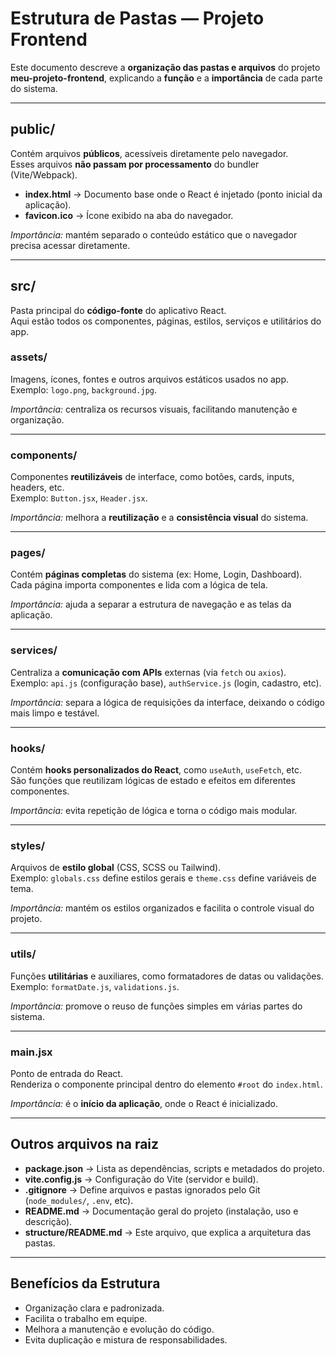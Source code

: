 #  Estrutura de Pastas — Projeto Frontend
Este documento descreve a **organização das pastas e arquivos** do projeto **meu-projeto-frontend**, explicando a **função** e a **importância** de cada parte do sistema.

---

##  public/
Contém arquivos **públicos**, acessíveis diretamente pelo navegador.  
Esses arquivos **não passam por processamento** do bundler (Vite/Webpack).

- **index.html** → Documento base onde o React é injetado (ponto inicial da aplicação).  
- **favicon.ico** → Ícone exibido na aba do navegador.  

 *Importância:* mantém separado o conteúdo estático que o navegador precisa acessar diretamente.

---

##  src/
Pasta principal do **código-fonte** do aplicativo React.  
Aqui estão todos os componentes, páginas, estilos, serviços e utilitários do app.

###  assets/
Imagens, ícones, fontes e outros arquivos estáticos usados no app.  
Exemplo: `logo.png`, `background.jpg`.

 *Importância:* centraliza os recursos visuais, facilitando manutenção e organização.

---

###  components/
Componentes **reutilizáveis** de interface, como botões, cards, inputs, headers, etc.  
Exemplo: `Button.jsx`, `Header.jsx`.

 *Importância:* melhora a **reutilização** e a **consistência visual** do sistema.

---

###  pages/
Contém **páginas completas** do sistema (ex: Home, Login, Dashboard).  
Cada página importa componentes e lida com a lógica de tela.

 *Importância:* ajuda a separar a estrutura de navegação e as telas da aplicação.

---

###  services/
Centraliza a **comunicação com APIs** externas (via `fetch` ou `axios`).  
Exemplo: `api.js` (configuração base), `authService.js` (login, cadastro, etc).

 *Importância:* separa a lógica de requisições da interface, deixando o código mais limpo e testável.

---

###  hooks/
Contém **hooks personalizados do React**, como `useAuth`, `useFetch`, etc.  
São funções que reutilizam lógicas de estado e efeitos em diferentes componentes.

 *Importância:* evita repetição de lógica e torna o código mais modular.

---

###  styles/
Arquivos de **estilo global** (CSS, SCSS ou Tailwind).  
Exemplo: `globals.css` define estilos gerais e `theme.css` define variáveis de tema.

 *Importância:* mantém os estilos organizados e facilita o controle visual do projeto.

---

###  utils/
Funções **utilitárias** e auxiliares, como formatadores de datas ou validações.  
Exemplo: `formatDate.js`, `validations.js`.

 *Importância:* promove o reuso de funções simples em várias partes do sistema.

---

###  main.jsx
Ponto de entrada do React.  
Renderiza o componente principal dentro do elemento `#root` do `index.html`.

 *Importância:* é o **início da aplicação**, onde o React é inicializado.

---

##  Outros arquivos na raiz
- **package.json** → Lista as dependências, scripts e metadados do projeto.  
- **vite.config.js** → Configuração do Vite (servidor e build).  
- **.gitignore** → Define arquivos e pastas ignorados pelo Git (`node_modules/`, `.env`, etc).  
- **README.md** → Documentação geral do projeto (instalação, uso e descrição).  
- **structure/README.md** → Este arquivo, que explica a arquitetura das pastas.

---

##  Benefícios da Estrutura
- Organização clara e padronizada.  
- Facilita o trabalho em equipe.  
- Melhora a manutenção e evolução do código.  
- Evita duplicação e mistura de responsabilidades.

